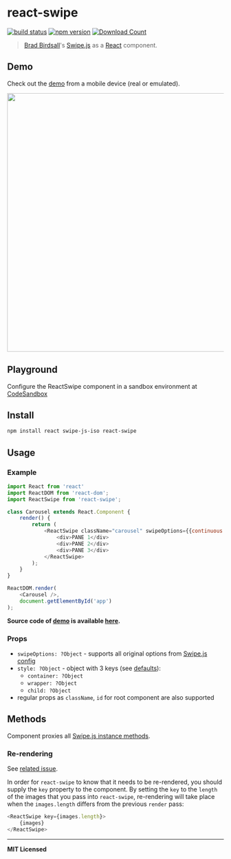 # react-swipe

[![build status](http://img.shields.io/travis/voronianski/react-swipe.svg?style=flat)](https://travis-ci.org/voronianski/react-swipe)
[![npm version](http://badge.fury.io/js/react-swipe.svg)](http://badge.fury.io/js/react-swipe)
[![Download Count](http://img.shields.io/npm/dm/react-swipe.svg?style=flat)](http://www.npmjs.com/package/react-swipe)

> [Brad Birdsall](https://github.com/thebird)'s [Swipe.js](http://swipejs.com) as a [React](http://facebook.github.io/react) component.

## Demo

Check out the [demo](http://voronianski.github.io/react-swipe/demo/) from a mobile device (real or emulated).

<img src="https://user-images.githubusercontent.com/974035/34205307-30965ccc-e582-11e7-9384-fe1ce991ff4f.gif" width="600" />

## Playground

Configure the ReactSwipe component in a sandbox environment at [CodeSandbox](https://codesandbox.io/s/q86m8n9qnj)

## Install

```bash
npm install react swipe-js-iso react-swipe
```

## Usage

### Example

```javascript
import React from 'react'
import ReactDOM from 'react-dom';
import ReactSwipe from 'react-swipe';

class Carousel extends React.Component {
    render() {
        return (
            <ReactSwipe className="carousel" swipeOptions={{continuous: false}}>
                <div>PANE 1</div>
                <div>PANE 2</div>
                <div>PANE 3</div>
            </ReactSwipe>
        );
    }
}

ReactDOM.render(
    <Carousel />, 
    document.getElementById('app')
);
```

**Source code of [demo](http://voronianski.github.io/react-swipe/demo/) is available [here](https://github.com/voronianski/react-swipe/blob/gh-pages/demo/index.js).**

### Props

- `swipeOptions: ?Object` - supports all original options from [Swipe.js config](https://github.com/voronianski/swipe-js-iso#config-options)
- `style: ?Object` - object with 3 keys (see [defaults](https://github.com/voronianski/react-swipe/blob/gh-pages/src/reactSwipe.js#L28)):
    -  `container: ?Object`
    -  `wrapper: ?Object`
    -  `child: ?Object` 
- regular props as `className`, `id` for root component are also supported

## Methods

Component proxies all [Swipe.js instance methods](https://github.com/thebird/swipe#swipe-api).

### Re-rendering

See [related issue](https://github.com/jed/react-swipe/issues/23).

In order for `react-swipe` to know that it needs to be re-rendered, you should supply the `key` property to the component. By setting the `key` to the `length` of the images that you pass into `react-swipe`, re-rendering will take place when the `images.length` differs from the previous `render` pass:

```javascript
<ReactSwipe key={images.length}>
    {images}
</ReactSwipe>
```

---

**MIT Licensed**
